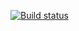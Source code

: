 [![Build status](https://ci.appveyor.com/api/projects/status/jue8ampcxtqng3t5?svg=true)](https://ci.appveyor.com/project/vmantsevich/bdd)
